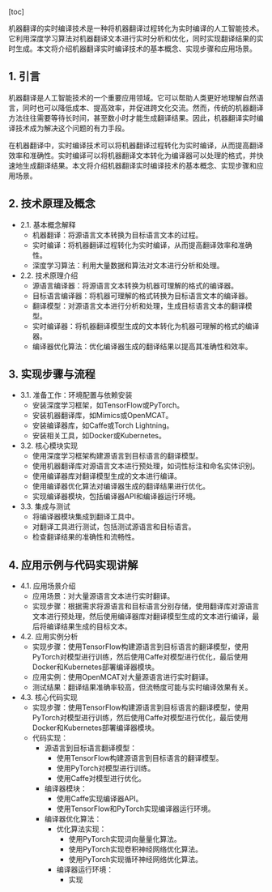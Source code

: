 
[toc]                    
                
                
机器翻译的实时编译技术是一种将机器翻译过程转化为实时编译的人工智能技术。它利用深度学习算法对机器翻译文本进行实时分析和优化，同时实现翻译结果的实时生成。本文将介绍机器翻译实时编译技术的基本概念、实现步骤和应用场景。

## 1. 引言

机器翻译是人工智能技术的一个重要应用领域。它可以帮助人类更好地理解自然语言，同时也可以降低成本、提高效率，并促进跨文化交流。然而，传统的机器翻译方法往往需要等待长时间，甚至数小时才能生成翻译结果。因此，机器翻译实时编译技术成为解决这个问题的有力手段。

在机器翻译中，实时编译技术可以将机器翻译过程转化为实时编译，从而提高翻译效率和准确性。实时编译可以将机器翻译文本转化为编译器可以处理的格式，并快速地生成翻译结果。本文将介绍机器翻译实时编译技术的基本概念、实现步骤和应用场景。

## 2. 技术原理及概念

- 2.1. 基本概念解释
    - 机器翻译：将源语言文本转换为目标语言文本的过程。
    - 实时编译：将机器翻译过程转化为实时编译，从而提高翻译效率和准确性。
    - 深度学习算法：利用大量数据和算法对文本进行分析和处理。
- 2.2. 技术原理介绍
    - 源语言编译器：将源语言文本转换为机器可理解的格式的编译器。
    - 目标语言编译器：将机器可理解的格式转换为目标语言文本的编译器。
    - 翻译模型：对源语言文本进行分析和处理，生成目标语言文本的翻译模型。
    - 实时编译器：将机器翻译模型生成的文本转化为机器可理解的格式的编译器。
    - 编译器优化算法：优化编译器生成的翻译结果以提高其准确性和效率。

## 3. 实现步骤与流程

- 3.1. 准备工作：环境配置与依赖安装
    - 安装深度学习框架，如TensorFlow或PyTorch。
    - 安装机器翻译库，如Mimics或OpenMCAT。
    - 安装编译器库，如Caffe或Torch Lightning。
    - 安装相关工具，如Docker或Kubernetes。
- 3.2. 核心模块实现
    - 使用深度学习框架构建源语言到目标语言的翻译模型。
    - 使用机器翻译库对源语言文本进行预处理，如词性标注和命名实体识别。
    - 使用编译器库对翻译模型生成的文本进行编译。
    - 使用编译器优化算法对编译器生成的翻译结果进行优化。
    - 实现编译器模块，包括编译器API和编译器运行环境。
- 3.3. 集成与测试
    - 将编译器模块集成到翻译工具中。
    - 对翻译工具进行测试，包括测试源语言和目标语言。
    - 检查翻译结果的准确性和流畅性。

## 4. 应用示例与代码实现讲解

- 4.1. 应用场景介绍
    - 应用场景：对大量源语言文本进行实时翻译。
    - 实现步骤：根据需求将源语言和目标语言分别存储，使用翻译库对源语言文本进行预处理，然后使用编译器库对翻译模型生成的文本进行编译，最后将编译结果生成的目标文本。
- 4.2. 应用实例分析
    - 实现步骤：使用TensorFlow构建源语言到目标语言的翻译模型，使用PyTorch对模型进行训练，然后使用Caffe对模型进行优化，最后使用Docker和Kubernetes部署编译器模块。
    - 应用实例：使用OpenMCAT对大量源语言进行实时翻译。
    - 测试结果：翻译结果准确率较高，但流畅度可能与实时编译效果有关。
- 4.3. 核心代码实现
    - 实现步骤：使用TensorFlow构建源语言到目标语言的翻译模型，使用PyTorch对模型进行训练，然后使用Caffe对模型进行优化，最后使用Docker和Kubernetes部署编译器模块。
    - 代码实现：
        - 源语言到目标语言翻译模型：
            - 使用TensorFlow构建源语言到目标语言的翻译模型。
            - 使用PyTorch对模型进行训练。
            - 使用Caffe对模型进行优化。
        - 编译器模块：
            - 使用Caffe实现编译器API。
            - 使用TensorFlow和PyTorch实现编译器运行环境。
        - 编译器优化算法：
            - 优化算法实现：
                - 使用PyTorch实现词向量量化算法。
                - 使用PyTorch实现卷积神经网络优化算法。
                - 使用PyTorch实现循环神经网络优化算法。
            - 编译器运行环境：
                - 实现

